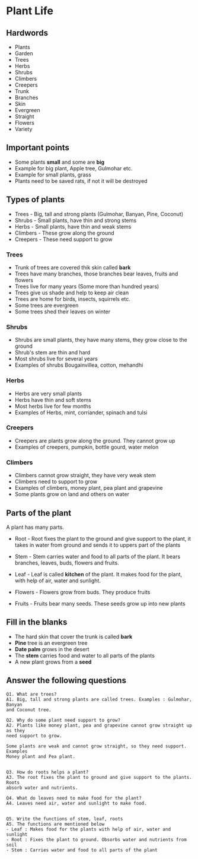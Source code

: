 # Plant Life

## Hardwords

* Plants
* Garden
* Trees
* Herbs
* Shrubs
* Climbers
* Creepers
* Trunk
* Branches
* Skin
* Evergreen
* Straight
* Flowers
* Variety

## Important points

* Some plants __small__ and some are __big__
* Example for big plant, Apple tree, Gulmohar etc.
* Example for small plants, grass
* Plants need to be saved rats, if not it will be destroyed


## Types of plants
 * Trees - Big, tall and strong plants (Gulmohar, Banyan, Pine, Coconut)
 * Shrubs - Small plants, have thin and strong stems
 * Herbs - Small plants, have thin and weak stems
 * Climbers - These grow along the ground
 * Creepers - These need support to grow

### Trees
* Trunk of trees are covered thik skin called __bark__
* Trees have many branches, those branches bear leaves, fruits and flowers
* Trees live for many years (Some more than hundred years)
* Trees give us shade and help to keep air clean
* Trees are home for birds, insects, squirrels etc.
* Some trees are evergreen
* Some trees shed their leaves on winter

### Shrubs
* Shrubs are small plants, they have many stems, they grow close to the ground
* Shrub's stem are thin and hard
* Most shrubs live for several years
* Examples of shrubs Bougainvillea, cotton, mehandhi

### Herbs
* Herbs are very small plants
* Herbs have thin and soft stems
* Most herbs live for few months
* Examples of Herbs, mint, corriander, spinach and tulsi

### Creepers
* Creepers are plants grow along the ground. They cannot grow up
* Examples of creepers, pumpkin, bottle gourd, water melon

### Climbers
* Climbers cannot grow straight, they have very weak stem
* Climbers need to support to grow
* Examples of climbers, money plant, pea plant and grapevine
* Some plants grow on land and others on water

## Parts of the plant
A plant has many parts. 

* Root - Root fixes the plant to the ground and give support to the plant, it
  takes in water from ground and sends it to uppers part of the plants

* Stem - Stem carries water and food to all parts of the plant. It bears
  branches, leaves, buds, flowers and fruits.

* Leaf - Leaf is called __kitchen__ of the plant. It makes food for the plant,
  with help of air, water and sunlight.

* Flowers - Flowers grow from buds. They produce fruits

* Fruits - Fruits bear many seeds. These seeds grow up into new plants


## Fill in the blanks

* The hard skin that cover the trunk is called __bark__
* __Pine__ tree is an evergreen tree
* __Date palm__ grows in the desert
* The __stem__ carries food and water to all parts of the plants
* A new plant grows from a __seed__

## Answer the following questions

```
Q1. What are trees?
A1. Big, tall and strong plants are called trees. Examples : Gulmohar, Banyan 
and Coconut tree.

Q2. Why do some plant need support to grow?
A2. Plants like money plant, pea and grapevine cannot grow straight up as they
need support to grow.

Some plants are weak and cannot grow straight, so they need support. Examples
Money plant and Pea plant.


Q3. How do roots helps a plant?
A3. The root fixes the plant to ground and give support to the plants. Roots
absorb water and nutrients.

Q4. What do leaves need to make food for the plant?
A4. Leaves need air, water and sunlight to make food.


Q5. Write the functions of stem, leaf, roots
A5. The functions are mentioned below
- Leaf : Makes food for the plants with help of air, water and sunlight
- Root : Fixes the plant to ground. Obsorbs water and nutrients from soil
- Stem : Carries water and food to all parts of the plant

```


